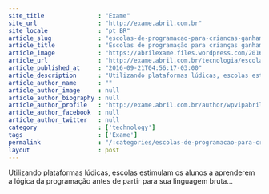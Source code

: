 ```yaml
---
site_title               : "Exame"
site_url                 : "http://exame.abril.com.br"
site_locale              : "pt_BR"
article_slug             : "escolas-de-programacao-para-criancas-ganham-popularidade"
article_title            : "Escolas de programação para crianças ganham popularidade"
article_image            : "https://abrilexame.files.wordpress.com/2016/09/size_960_16_9_futura.jpg?quality=70&strip=all&w=960"
article_url              : "http://exame.abril.com.br/tecnologia/escolas-programacao-criancas-brasil/"
article_published_at     : "2016-09-21T04:56:17-03:00"
article_description      : "Utilizando plataformas lúdicas, escolas estimulam os alunos a aprenderem a lógica da programação antes de partir para sua linguagem bruta..."
article_author_name      : ""
article_author_image     : null
article_author_biography : null
article_author_profile   : "http://exame.abril.com.br/author/wpvipabril/"
article_author_facebook  : null
article_author_twitter   : null
category                 : ['technology']
tags                     : ['Exame']
permalink                : "/:categories/escolas-de-programacao-para-criancas-ganham-popularidade/"
layout                   : post
---
```


Utilizando plataformas lúdicas, escolas estimulam os alunos a aprenderem a lógica da programação antes de partir para sua linguagem bruta...
